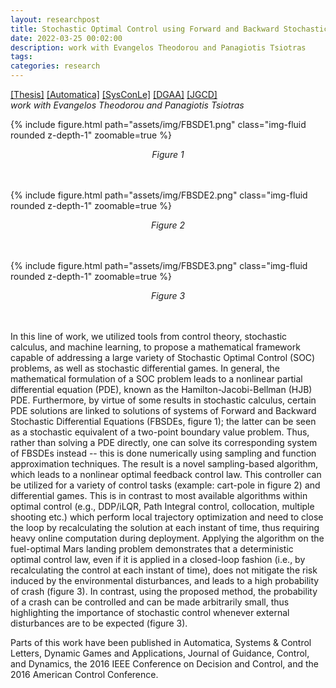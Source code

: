 ```yaml
---
layout: researchpost
title: Stochastic Optimal Control using Forward and Backward Stochastic Differential Equations
date: 2022-03-25 00:02:00
description: work with Evangelos Theodorou and Panagiotis Tsiotras
tags: 
categories: research
---
```


[[Thesis]](https://smartech.gatech.edu/handle/1853/59263) [[Automatica]](https://www.sciencedirect.com/science/article/pii/S0005109817304740) [[SysConLe]](https://doi.org/10.1016/j.sysconle.2018.06.005) [[DGAA]](https://link.springer.com/article/10.1007/s13235-018-0268-4) [[JGCD]](https://doi.org/10.2514/1.G003598)  
*work with Evangelos Theodorou and Panagiotis Tsiotras*


{% include figure.html path="assets/img/FBSDE1.png" class="img-fluid rounded z-depth-1" zoomable=true %}
<center><i>Figure 1</i></center><br><br>


{% include figure.html path="assets/img/FBSDE2.png" class="img-fluid rounded z-depth-1" zoomable=true %}
<center><i>Figure 2</i></center><br><br>


{% include figure.html path="assets/img/FBSDE3.png" class="img-fluid rounded z-depth-1" zoomable=true %}
<center><i>Figure 3</i></center><br><br>


In this line of work, we utilized tools from control theory, stochastic calculus, and machine learning, to propose a mathematical framework capable of addressing a large variety of Stochastic Optimal Control (SOC) problems, as well as stochastic differential games. In general, the mathematical formulation of a SOC problem leads to a nonlinear partial differential equation (PDE), known as the Hamilton-Jacobi-Bellman (HJB) PDE. Furthermore, by virtue of some results in stochastic calculus, certain PDE solutions are linked to solutions of systems of Forward and Backward Stochastic Differential Equations (FBSDEs, figure 1); the latter can be seen as a stochastic equivalent of a two-point boundary value problem. Thus, rather than solving a PDE directly, one can solve its corresponding system of FBSDEs instead -- this is done numerically using sampling and function approximation techniques. The result is a novel sampling-based algorithm, which leads to a nonlinear optimal feedback control law. This controller can be utilized for a variety of control tasks (example: cart-pole in figure 2) and differential games. This is in contrast to most available algorithms within optimal control (e.g., DDP/iLQR, Path Integral control, collocation, multiple shooting etc.) which perform local trajectory optimization and need to close the loop by recalculating the solution at each instant of time, thus requiring heavy online computation during deployment. Applying the algorithm on the fuel-optimal Mars landing problem demonstrates that a deterministic optimal control law, even if it is applied in a closed-loop fashion (i.e., by recalculating the control at each instant of time), does not mitigate the risk induced by the environmental disturbances, and leads to a high probability of crash (figure 3). In contrast, using the proposed method, the probability of a crash can be controlled and can be made arbitrarily small, thus highlighting the importance of stochastic control whenever external disturbances are to be expected (figure 3).  

Parts of this work have been published in Automatica, Systems & Control Letters, Dynamic Games and Applications, Journal of Guidance, Control, and Dynamics, the 2016 IEEE Conference on Decision and Control, and the 2016 American Control Conference.
